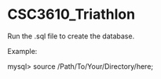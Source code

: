 # CSC3610_Triathlon

Run the .sql file to create the database.

Example:

mysql> source /Path/To/Your/Directory/here;
